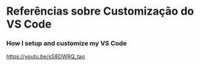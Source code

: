 # Referências sobre Customização do VS Code

### How I setup and customize my VS Code

https://youtu.be/sS8DWRQ_tao
